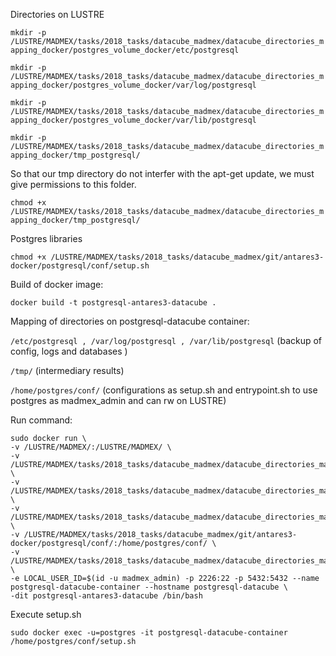 Directories on LUSTRE

`mkdir -p /LUSTRE/MADMEX/tasks/2018_tasks/datacube_madmex/datacube_directories_mapping_docker/postgres_volume_docker/etc/postgresql`

`mkdir -p /LUSTRE/MADMEX/tasks/2018_tasks/datacube_madmex/datacube_directories_mapping_docker/postgres_volume_docker/var/log/postgresql`

`mkdir -p /LUSTRE/MADMEX/tasks/2018_tasks/datacube_madmex/datacube_directories_mapping_docker/postgres_volume_docker/var/lib/postgresql`

`mkdir -p /LUSTRE/MADMEX/tasks/2018_tasks/datacube_madmex/datacube_directories_mapping_docker/tmp_postgresql/`

So that our tmp directory do not interfer with the apt-get update, we must give permissions to this folder.

`chmod +x /LUSTRE/MADMEX/tasks/2018_tasks/datacube_madmex/datacube_directories_mapping_docker/tmp_postgresql/`

Postgres libraries

`chmod +x /LUSTRE/MADMEX/tasks/2018_tasks/datacube_madmex/git/antares3-docker/postgresql/conf/setup.sh`

Build of docker image:

`docker build -t postgresql-antares3-datacube .`

Mapping of directories on postgresql-datacube container:

`/etc/postgresql , /var/log/postgresql , /var/lib/postgresql` (backup of config, logs and databases )

`/tmp/` (intermediary results)

`/home/postgres/conf/` (configurations as setup.sh and entrypoint.sh to use postgres as madmex_admin and can rw on LUSTRE)


Run command:

```
sudo docker run \
-v /LUSTRE/MADMEX/:/LUSTRE/MADMEX/ \
-v /LUSTRE/MADMEX/tasks/2018_tasks/datacube_madmex/datacube_directories_mapping_docker/postgres_volume_docker/etc/postgresql:/etc/postgresql \
-v /LUSTRE/MADMEX/tasks/2018_tasks/datacube_madmex/datacube_directories_mapping_docker/postgres_volume_docker/var/log/postgresql:/var/log/postgresql \
-v /LUSTRE/MADMEX/tasks/2018_tasks/datacube_madmex/datacube_directories_mapping_docker/postgres_volume_docker/var/lib/postgresql:/var/lib/postgresql \
-v /LUSTRE/MADMEX/tasks/2018_tasks/datacube_madmex/git/antares3-docker/postgresql/conf/:/home/postgres/conf/ \
-v /LUSTRE/MADMEX/tasks/2018_tasks/datacube_madmex/datacube_directories_mapping_docker/tmp_postgresql/:/tmp/ \
-e LOCAL_USER_ID=$(id -u madmex_admin) -p 2226:22 -p 5432:5432 --name postgresql-datacube-container --hostname postgresql-datacube \
-dit postgresql-antares3-datacube /bin/bash
```

Execute setup.sh

`sudo docker exec -u=postgres -it postgresql-datacube-container /home/postgres/conf/setup.sh`
